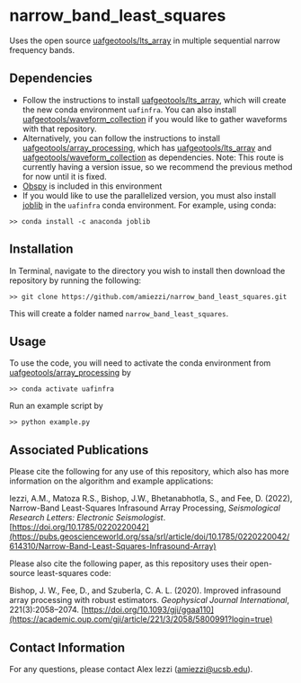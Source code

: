 # narrow_band_least_squares
Uses the open source [uafgeotools/lts_array](https://github.com/uafgeotools/lts_array) in multiple sequential narrow frequency bands.
 
## Dependencies
- Follow the instructions to install [uafgeotools/lts_array](https://github.com/uafgeotools/lts_array), which will create the new conda environment `uafinfra`. You can also install [uafgeotools/waveform_collection](https://github.com/uafgeotools/waveform_collection) if you would like to gather waveforms with that repository. 
- Alternatively, you can follow the instructions to install [uafgeotools/array_processing](https://github.com/uafgeotools/array_processing), which has [uafgeotools/lts_array](https://github.com/uafgeotools/lts_array) and [uafgeotools/waveform_collection](https://github.com/uafgeotools/waveform_collection) as dependencies. Note: This route is currently having a version issue, so we recommend the previous method for now until it is fixed.
- [Obspy](https://docs.obspy.org/) is included in this environment
- If you would like to use the parallelized version, you must also install [joblib](https://joblib.readthedocs.io/en/latest/) in the `uafinfra` conda environment. For example, using conda:
```
>> conda install -c anaconda joblib
```

## Installation
In Terminal, navigate to the directory you wish to install then download the repository by running the following:
```
>> git clone https://github.com/amiezzi/narrow_band_least_squares.git
```
This will create a folder named `narrow_band_least_squares`. 

## Usage
To use the code, you will need to activate the conda environment from [uafgeotools/array_processing](https://github.com/uafgeotools/array_processing) by 
```
>> conda activate uafinfra
```

Run an example script by 
```
>> python example.py
```

## Associated Publications
Please cite the following for any use of this repository, which also has more information on the algorithm and example applications:

Iezzi, A.M., Matoza R.S., Bishop, J.W., Bhetanabhotla, S., and Fee, D. (2022), Narrow-Band Least-Squares Infrasound Array Processing, *Seismological Research Letters: Electronic Seismologist*. [https://doi.org/10.1785/0220220042](https://pubs.geoscienceworld.org/ssa/srl/article/doi/10.1785/0220220042/614310/Narrow-Band-Least-Squares-Infrasound-Array)

Please also cite the following paper, as this repository uses their open-source least-squares code:

Bishop, J. W., Fee, D., and Szuberla, C. A. L. (2020).  Improved infrasound array processing with robust estimators. *Geophysical Journal International*, 221(3):2058–2074. [https://doi.org/10.1093/gji/ggaa110](https://academic.oup.com/gji/article/221/3/2058/5800991?login=true)


## Contact Information
For any questions, please contact Alex Iezzi (amiezzi@ucsb.edu).

